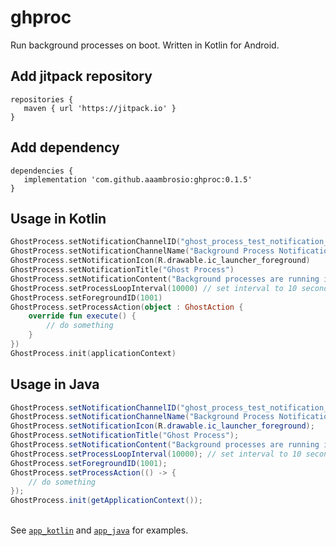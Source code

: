 # ghproc
 Run background processes on boot. Written in Kotlin for Android.


## Add jitpack repository

```
repositories {
   maven { url 'https://jitpack.io' }
}
```

## Add dependency

```
dependencies {
   implementation 'com.github.aaambrosio:ghproc:0.1.5'
}
```

## Usage in Kotlin

```kotlin
GhostProcess.setNotificationChannelID("ghost_process_test_notification_channel_id")
GhostProcess.setNotificationChannelName("Background Process Notifications")
GhostProcess.setNotificationIcon(R.drawable.ic_launcher_foreground)
GhostProcess.setNotificationTitle("Ghost Process")
GhostProcess.setNotificationContent("Background processes are running in the background")
GhostProcess.setProcessLoopInterval(10000) // set interval to 10 seconds
GhostProcess.setForegroundID(1001)
GhostProcess.setProcessAction(object : GhostAction {
    override fun execute() {
        // do something
    }
})
GhostProcess.init(applicationContext)
```

## Usage in Java

```java
GhostProcess.setNotificationChannelID("ghost_process_test_notification_channel_id");
GhostProcess.setNotificationChannelName("Background Process Notifications");
GhostProcess.setNotificationIcon(R.drawable.ic_launcher_foreground);
GhostProcess.setNotificationTitle("Ghost Process");
GhostProcess.setNotificationContent("Background processes are running in the background");
GhostProcess.setProcessLoopInterval(10000); // set interval to 10 seconds
GhostProcess.setForegroundID(1001);
GhostProcess.setProcessAction(() -> {
    // do something
});
GhostProcess.init(getApplicationContext());
```
\
See [```app_kotlin```](https://github.com/aaambrosio/ghproc/tree/main/app_kotlin) and [```app_java```](https://github.com/aaambrosio/ghproc/tree/main/app_java) for examples.
